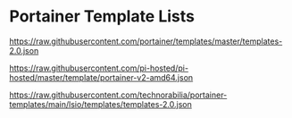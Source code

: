 # Portainer Template Lists

<https://raw.githubusercontent.com/portainer/templates/master/templates-2.0.json>

<https://raw.githubusercontent.com/pi-hosted/pi-hosted/master/template/portainer-v2-amd64.json>

<https://raw.githubusercontent.com/technorabilia/portainer-templates/main/lsio/templates/templates-2.0.json>
